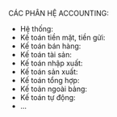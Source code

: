 CÁC PHÂN HỆ ACCOUNTING:

- Hệ thống:
- Kế toán tiền mặt, tiền gửi:
- Kế toán bán hàng:
- Kế toán tài sản:
- Kế toán nhập xuất:
- Kế toán sản xuất:
- Kế toán tổng hợp:
- Kế toản ngoài bảng:
- Kế toán tự động:
-  ...